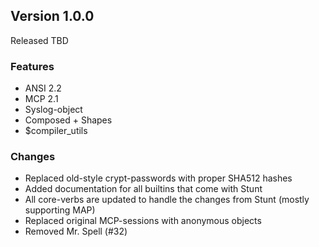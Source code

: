 ## Version 1.0.0

Released TBD

### Features
  * ANSI 2.2
  * MCP 2.1
  * Syslog-object
  * Composed + Shapes
  * $compiler_utils

### Changes
  * Replaced old-style crypt-passwords with proper SHA512 hashes
  * Added documentation for all builtins that come with Stunt
  * All core-verbs are updated to handle the changes from Stunt (mostly supporting MAP)
  * Replaced original MCP-sessions with anonymous objects
  * Removed Mr. Spell (#32)
